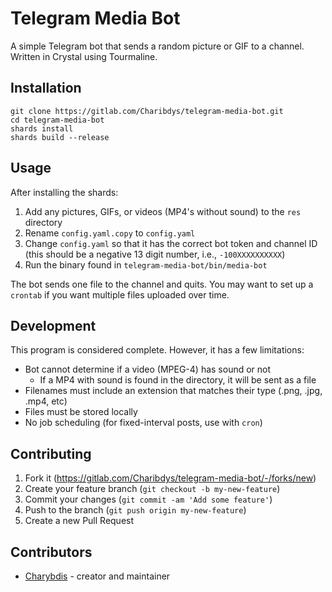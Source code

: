 # Telegram Media Bot

A simple Telegram bot that sends a random picture or GIF to a channel.  
Written in Crystal using Tourmaline.

## Installation

~~~
git clone https://gitlab.com/Charibdys/telegram-media-bot.git
cd telegram-media-bot
shards install
shards build --release
~~~

## Usage

After installing the shards:
1. Add any pictures, GIFs, or videos (MP4's without sound) to the `res` directory
2. Rename `config.yaml.copy` to `config.yaml`
3. Change `config.yaml` so that it has the correct bot token and channel ID (this should be a negative 13 digit number, i.e., `-100XXXXXXXXXX`)
4. Run the binary found in `telegram-media-bot/bin/media-bot`

The bot sends one file to the channel and quits. You may want to set up a `crontab` if you want multiple files uploaded over time.

## Development

This program is considered complete. However, it has a few limitations:

- Bot cannot determine if a video (MPEG-4) has sound or not
    - If a MP4 with sound is found in the directory, it will be sent as a file
- Filenames must include an extension that matches their type (.png, .jpg, .mp4, etc)
- Files must be stored locally
- No job scheduling (for fixed-interval posts, use with `cron`)

## Contributing

1. Fork it (<https://gitlab.com/Charibdys/telegram-media-bot/-/forks/new>)
2. Create your feature branch (`git checkout -b my-new-feature`)
3. Commit your changes (`git commit -am 'Add some feature'`)
4. Push to the branch (`git push origin my-new-feature`)
5. Create a new Pull Request

## Contributors

- [Charybdis](https://gitlab.com/Charibdys) - creator and maintainer
